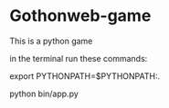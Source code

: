 # Gothonweb-game
This is a python game

in the terminal
run these commands:

export PYTHONPATH=$PYTHONPATH:.


python bin/app.py


